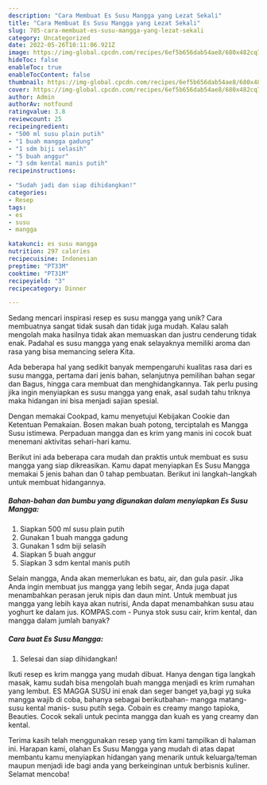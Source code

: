 ```yaml
---
description: "Cara Membuat Es Susu Mangga yang Lezat Sekali"
title: "Cara Membuat Es Susu Mangga yang Lezat Sekali"
slug: 785-cara-membuat-es-susu-mangga-yang-lezat-sekali
category: Uncategorized
date: 2022-05-26T10:11:06.921Z
image: https://img-global.cpcdn.com/recipes/6ef5b656dab54ae8/680x482cq70/es-susu-mangga-foto-resep-utama.jpg
hideToc: false
enableToc: true
enableTocContent: false
thumbnail: https://img-global.cpcdn.com/recipes/6ef5b656dab54ae8/680x482cq70/es-susu-mangga-foto-resep-utama.jpg
cover: https://img-global.cpcdn.com/recipes/6ef5b656dab54ae8/680x482cq70/es-susu-mangga-foto-resep-utama.jpg
author: Admin
authorAv: notfound
ratingvalue: 3.8
reviewcount: 25
recipeingredient:
- "500 ml susu plain putih"
- "1 buah mangga gadung"
- "1 sdm biji selasih"
- "5 buah anggur"
- "3 sdm kental manis putih"
recipeinstructions:

- "Sudah jadi dan siap dihidangkan!"
categories:
- Resep
tags:
- es
- susu
- mangga

katakunci: es susu mangga 
nutrition: 297 calories
recipecuisine: Indonesian
preptime: "PT33M"
cooktime: "PT31M"
recipeyield: "3"
recipecategory: Dinner

---
```





Sedang mencari inspirasi resep es susu mangga yang unik? Cara membuatnya sangat tidak susah dan tidak juga mudah. Kalau salah mengolah maka hasilnya tidak akan memuaskan dan justru cenderung tidak enak. Padahal es susu mangga yang enak selayaknya memiliki aroma dan rasa yang bisa memancing selera Kita.





Ada beberapa hal yang sedikit banyak mempengaruhi kualitas rasa dari es susu mangga, pertama dari jenis bahan, selanjutnya pemilihan bahan segar dan Bagus, hingga cara membuat dan menghidangkannya. Tak perlu pusing jika ingin menyiapkan es susu mangga yang enak,      asal sudah tahu triknya maka hidangan ini bisa menjadi sajian spesial.














Dengan memakai Cookpad, kamu menyetujui Kebijakan Cookie dan Ketentuan Pemakaian. Bosen makan buah potong, terciptalah es Mangga Susu istimewa. Perpaduan mangga dan es krim yang manis ini cocok buat menemani aktivitas sehari-hari kamu.






Berikut ini ada beberapa cara mudah dan praktis untuk membuat es susu mangga yang siap dikreasikan. Kamu dapat menyiapkan Es Susu Mangga memakai 5 jenis bahan dan 0 tahap pembuatan. Berikut ini langkah-langkah untuk membuat hidangannya.

<!--inarticleads1-->

##### Bahan-bahan dan bumbu yang digunakan dalam menyiapkan Es Susu Mangga:

1. Siapkan 500 ml susu plain putih
1. Gunakan 1 buah mangga gadung
1. Gunakan 1 sdm biji selasih
1. Siapkan 5 buah anggur
1. Siapkan 3 sdm kental manis putih


Selain mangga, Anda akan memerlukan es batu, air, dan gula pasir. Jika Anda ingin membuat jus mangga yang lebih segar, Anda juga dapat menambahkan perasan jeruk nipis dan daun mint. Untuk membuat jus mangga yang lebih kaya akan nutrisi, Anda dapat menambahkan susu atau yoghurt ke dalam jus. KOMPAS.com - Punya stok susu cair, krim kental, dan mangga dalam jumlah banyak? 

<!--inarticleads2-->

##### Cara buat Es Susu Mangga:


1. Selesai dan siap dihidangkan!

Ikuti resep es krim mangga yang mudah dibuat. Hanya dengan tiga langkah masak, kamu sudah bisa mengolah buah mangga menjadi es krim rumahan yang lembut. ES MAGGA SUSU ini enak dan seger banget ya,bagi yg suka mangga wajib di coba, bahanya sebagai berikutbahan- mangga matang- susu kental manis- susu putih sega. Cobain es creamy mango tapioka, Beauties. Cocok sekali untuk pecinta mangga dan kuah es yang creamy dan kental. 

Terima kasih telah menggunakan resep yang tim kami tampilkan di halaman ini. Harapan kami, olahan Es Susu Mangga yang mudah di atas dapat membantu kamu menyiapkan hidangan yang menarik untuk keluarga/teman maupun menjadi ide bagi anda yang berkeinginan untuk berbisnis kuliner. Selamat mencoba!
